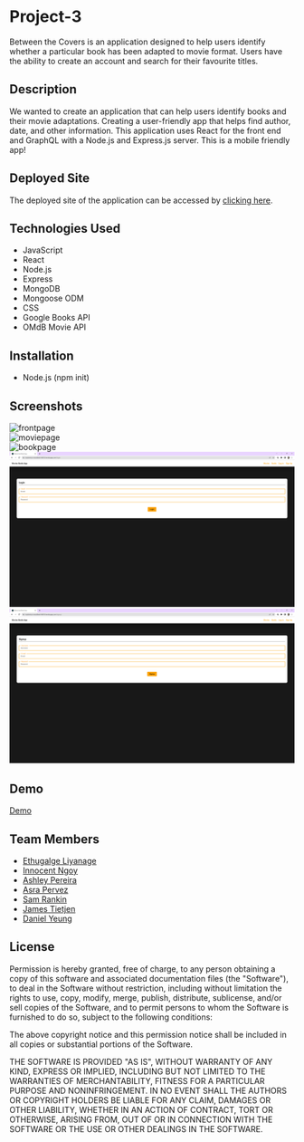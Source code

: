 # Project-3

Between the Covers is an application designed to help users identify whether a particular book has been adapted to movie format. Users have the ability to create an account and search for their favourite titles.

## Description
We wanted to create an application that can help users identify books and their movie adaptations. Creating a user-friendly app that helps find author, date, and other information. This application uses React for the front end and GraphQL with a Node.js and Express.js server. This is a mobile friendly app!

## Deployed Site
The deployed site of the application can be accessed by <a href="https://mysterious-woodland-66616.herokuapp.com/">clicking here</a>.

## Technologies Used
* JavaScript 
* React
* Node.js
* Express
* MongoDB
* Mongoose ODM
* CSS 
* Google Books API
* OMdB Movie API

## Installation
* Node.js (npm init)

## Screenshots
![frontpage](assets/frontpage.png)<br>
![moviepage](assets/moviepage.png)<br>
![bookpage](assets/bookpage.png)<br>
![loginpage](assets/loginpage.png)<br>
![signuppage](assets/signuppage.png)<br>

  
  
 ## Demo
[Demo](https://drive.google.com/file/d/1W9OMpkw83PHXUX77QJTXSjay5AuE4v9d/view?usp=share_link)

## Team Members
* [Ethugalge Liyanage](https://github.com/kusalaindika1)
* [Innocent Ngoy](https://github.com/asrabilal)
* [Ashley Pereira](https://github.com/AGCPereira)
* [Asra Pervez](https://github.com/asrabilal)
* [Sam Rankin](https://github.com/Rankin47)
* [James Tietjen](https://github.com/MrPhuzzles)
* [Daniel Yeung](https://github.com/dtlyeung)

## License
Permission is hereby granted, free of charge, to any person obtaining a copy of this software and associated documentation files (the "Software"), to deal in the Software without restriction, including without limitation the rights to use, copy, modify, merge, publish, distribute, sublicense, and/or sell copies of the Software, and to permit persons to whom the Software is furnished to do so, subject to the following conditions:

The above copyright notice and this permission notice shall be included in all copies or substantial portions of the Software.

THE SOFTWARE IS PROVIDED "AS IS", WITHOUT WARRANTY OF ANY KIND, EXPRESS OR IMPLIED, INCLUDING BUT NOT LIMITED TO THE WARRANTIES OF MERCHANTABILITY, FITNESS FOR A PARTICULAR PURPOSE AND NONINFRINGEMENT. IN NO EVENT SHALL THE AUTHORS OR COPYRIGHT HOLDERS BE LIABLE FOR ANY CLAIM, DAMAGES OR OTHER LIABILITY, WHETHER IN AN ACTION OF CONTRACT, TORT OR OTHERWISE, ARISING FROM, OUT OF OR IN CONNECTION WITH THE SOFTWARE OR THE USE OR OTHER DEALINGS IN THE SOFTWARE.


  
